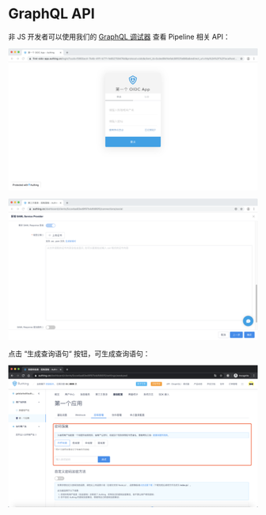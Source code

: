 # GraphQL API

非 JS 开发者可以使用我们的 [GraphQL 调试器](https://authing.cn/graphiql/) 查看 Pipeline 相关 API：

![](../../.gitbook/assets/image%20%28104%29.png)

![](../../.gitbook/assets/image%20%28178%29.png)

点击 “生成查询语句“ 按钮，可生成查询语句：

![](../../.gitbook/assets/image%20%28198%29.png)



